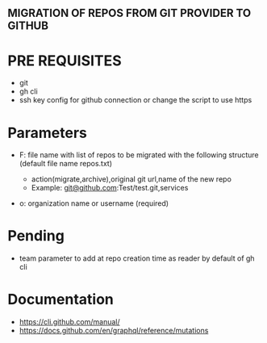## MIGRATION OF REPOS FROM GIT PROVIDER TO GITHUB

# PRE REQUISITES

- git
- gh cli
- ssh key config for github connection or change the script to use https

# Parameters

- F: file name with list of repos to be migrated with the following structure (default file name repos.txt)

  - action(migrate,archive),original git url,name of the new repo
  - Example: git@github.com:Test/test.git,services

- o: organization name or username (required)

# Pending

- team parameter to add at repo creation time as reader by default of gh cli

# Documentation

- https://cli.github.com/manual/
- https://docs.github.com/en/graphql/reference/mutations
